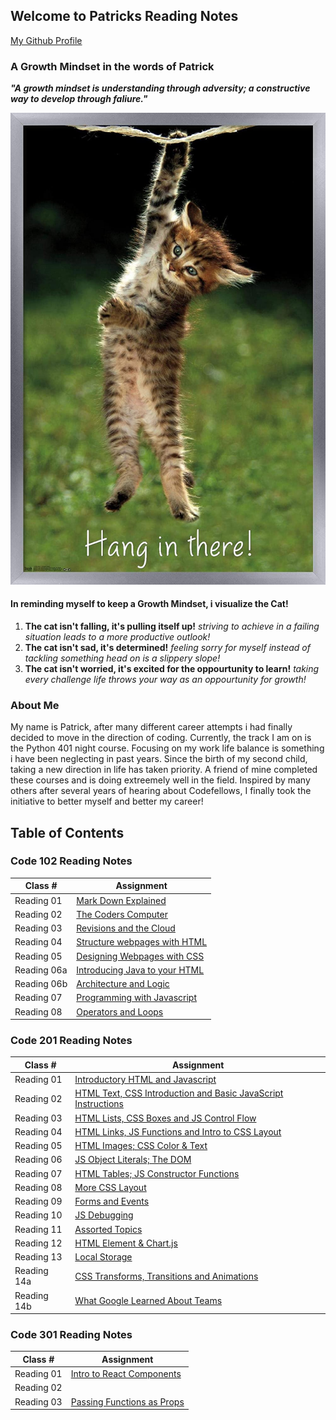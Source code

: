 ## Welcome to Patricks Reading Notes
[My Github Profile](https://github.com/plaurion1989)
### A Growth Mindset in the words of Patrick
***"A growth mindset is understanding through adversity; a constructive way to develop through faliure."***

![](71BoMD5mjNL._AC_SL1500_.jpg)
#### In reminding myself to keep a Growth Mindset, i visualize the Cat!
1. **The cat isn't falling, it's pulling itself up!** _striving to achieve in a failing situation leads to a more productive outlook!_
2. **The cat isn't sad, it's determined!** _feeling sorry for myself instead of tackling something head on is a slippery slope!_
3. **The cat isn't worried, it's excited for the oppourtunity to learn!** _taking every challenge life throws your way as an oppourtunity for growth!_

### About Me
My name is Patrick, after many different career attempts i had finally decided to move in the direction of coding.  Currently, the track I am on is the Python 401 night course.  Focusing on my work life balance is something i have been neglecting in past years.  Since the birth of my second child, taking a new direction in life has taken priority.  A friend of mine completed these courses and is doing extreemely well in the field.  Inspired by many others after several years of hearing about Codefellows, I finally took the initiative to better myself and better my career!

## Table of Contents

### Code 102 Reading Notes

Class # | Assignment
---------|----------
Reading 01 | [Mark Down Explained](102/mark-down.md)
Reading 02 | [The Coders Computer](102/cheat_sheet.md)
Reading 03 | [Revisions and the Cloud](102/cloud.md)
Reading 04 | [Structure webpages with HTML](102/HTML.md)
Reading 05 | [Designing Webpages with CSS](102/design-css.md)
Reading 06a | [Introducing Java to your HTML](102/java-script.md)
Reading 06b | [Architecture and Logic](102/comp-logic.md)
Reading 07 | [Programming with Javascript](102/javascript.md)
Reading 08 | [Operators and Loops](102/ops-loops.md)

### Code 201 Reading Notes

Class # | Assignment
---------|----------
Reading 01 | [Introductory HTML and Javascript](201/class-01.md)
Reading 02 | [HTML Text, CSS Introduction and Basic JavaScript Instructions](201/class-02.md)
Reading 03 | [HTML Lists, CSS Boxes and JS Control Flow](201/class-03.md)
Reading 04 | [HTML Links, JS Functions and Intro to CSS Layout](201/class-04.md)
Reading 05 | [HTML Images; CSS Color & Text](201/class-05.md)
Reading 06 | [JS Object Literals; The DOM](201/class-06.md)
Reading 07 | [HTML Tables; JS Constructor Functions](201/class-07.md)
Reading 08 | [More CSS Layout](201/class-08.md)
Reading 09 | [Forms and Events](201/class-09.md)
Reading 10 | [JS Debugging](201/class-10.md)
Reading 11 | [Assorted Topics](201/class-11.md)
Reading 12 | [HTML Element & Chart.js](201/class-12.md)
Reading 13 | [Local Storage](201/class-13.md)
Reading 14a | [CSS Transforms, Transitions and Animations](201/class-14.md)
Reading 14b | [What Google Learned About Teams](201/class-15.md)

### Code 301 Reading Notes

Class # | Assignment
---------|----------
Reading 01 | [Intro to React Components](301/class-01.md)
Reading 02 | [](301/class-02.md)
Reading 03 | [Passing Functions as Props](301/class-03.md)

